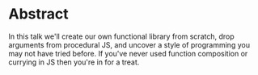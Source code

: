 Abstract
========
In this talk we'll create our own functional library from scratch, drop
arguments from procedural JS, and uncover a style of programming you may not
have tried before. If you've never used function composition or currying in JS
then you're in for a treat.